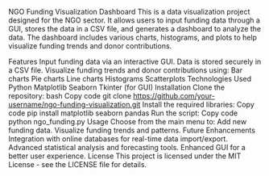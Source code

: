 NGO Funding Visualization Dashboard
This is a data visualization project designed for the NGO sector. It allows users to input funding data through a GUI, stores the data in a CSV file, and generates a dashboard to analyze the data. The dashboard includes various charts, histograms, and plots to help visualize funding trends and donor contributions.

Features
Input funding data via an interactive GUI.
Data is stored securely in a CSV file.
Visualize funding trends and donor contributions using:
Bar charts
Pie charts
Line charts
Histograms
Scatterplots
Technologies Used
Python
Matplotlib
Seaborn
Tkinter (for GUI)
Installation
Clone the repository:
bash
Copy code
git clone https://github.com/your-username/ngo-funding-visualization.git
Install the required libraries:
Copy code
pip install matplotlib seaborn pandas
Run the script:
Copy code
python ngo_funding.py
Usage
Choose from the main menu to:
Add new funding data.
Visualize funding trends and patterns.
Future Enhancements
Integration with online databases for real-time data import/export.
Advanced statistical analysis and forecasting tools.
Enhanced GUI for a better user experience.
License
This project is licensed under the MIT License - see the LICENSE file for details.
